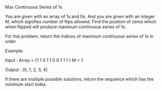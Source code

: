 Max Continuous Series of 1s

You are given with an array of 1s and 0s. And you are given with an integer M, which signifies number of flips allowed.
Find the position of zeros which when flipped will produce maximum continuous series of 1s.

For this problem, return the indices of maximum continuous series of 1s in order.

Example:

Input : 
Array = {1 1 0 1 1 0 0 1 1 1 } 
M = 1

Output : 
[0, 1, 2, 3, 4] 

If there are multiple possible solutions, return the sequence which has the minimum start index.

